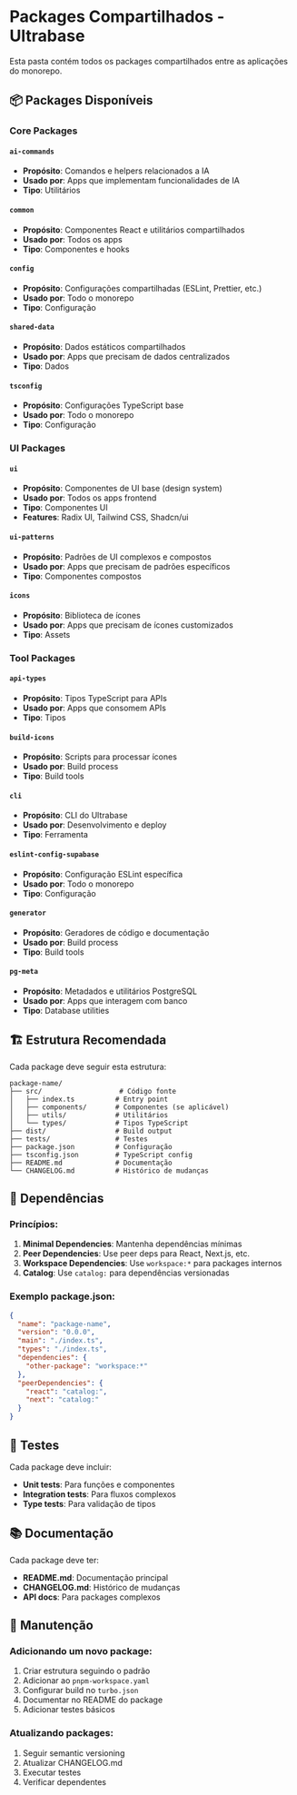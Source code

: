 # Packages Compartilhados - Ultrabase

Esta pasta contém todos os packages compartilhados entre as aplicações do monorepo.

## 📦 Packages Disponíveis

### Core Packages

#### `ai-commands`
- **Propósito**: Comandos e helpers relacionados a IA
- **Usado por**: Apps que implementam funcionalidades de IA
- **Tipo**: Utilitários

#### `common`
- **Propósito**: Componentes React e utilitários compartilhados
- **Usado por**: Todos os apps
- **Tipo**: Componentes e hooks

#### `config`
- **Propósito**: Configurações compartilhadas (ESLint, Prettier, etc.)
- **Usado por**: Todo o monorepo
- **Tipo**: Configuração

#### `shared-data`
- **Propósito**: Dados estáticos compartilhados
- **Usado por**: Apps que precisam de dados centralizados
- **Tipo**: Dados

#### `tsconfig`
- **Propósito**: Configurações TypeScript base
- **Usado por**: Todo o monorepo
- **Tipo**: Configuração

### UI Packages

#### `ui`
- **Propósito**: Componentes de UI base (design system)
- **Usado por**: Todos os apps frontend
- **Tipo**: Componentes UI
- **Features**: Radix UI, Tailwind CSS, Shadcn/ui

#### `ui-patterns`
- **Propósito**: Padrões de UI complexos e compostos
- **Usado por**: Apps que precisam de padrões específicos
- **Tipo**: Componentes compostos

#### `icons`
- **Propósito**: Biblioteca de ícones
- **Usado por**: Apps que precisam de ícones customizados
- **Tipo**: Assets

### Tool Packages

#### `api-types`
- **Propósito**: Tipos TypeScript para APIs
- **Usado por**: Apps que consomem APIs
- **Tipo**: Tipos

#### `build-icons`
- **Propósito**: Scripts para processar ícones
- **Usado por**: Build process
- **Tipo**: Build tools

#### `cli`
- **Propósito**: CLI do Ultrabase
- **Usado por**: Desenvolvimento e deploy
- **Tipo**: Ferramenta

#### `eslint-config-supabase`
- **Propósito**: Configuração ESLint específica
- **Usado por**: Todo o monorepo
- **Tipo**: Configuração

#### `generator`
- **Propósito**: Geradores de código e documentação
- **Usado por**: Build process
- **Tipo**: Build tools

#### `pg-meta`
- **Propósito**: Metadados e utilitários PostgreSQL
- **Usado por**: Apps que interagem com banco
- **Tipo**: Database utilities

## 🏗️ Estrutura Recomendada

Cada package deve seguir esta estrutura:

```
package-name/
├── src/                   # Código fonte
│   ├── index.ts          # Entry point
│   ├── components/       # Componentes (se aplicável)
│   ├── utils/            # Utilitários
│   └── types/            # Tipos TypeScript
├── dist/                 # Build output
├── tests/                # Testes
├── package.json          # Configuração
├── tsconfig.json         # TypeScript config
├── README.md             # Documentação
└── CHANGELOG.md          # Histórico de mudanças
```

## 🔄 Dependências

### Princípios:

1. **Minimal Dependencies**: Mantenha dependências mínimas
2. **Peer Dependencies**: Use peer deps para React, Next.js, etc.
3. **Workspace Dependencies**: Use `workspace:*` para packages internos
4. **Catalog**: Use `catalog:` para dependências versionadas

### Exemplo package.json:

```json
{
  "name": "package-name",
  "version": "0.0.0",
  "main": "./index.ts",
  "types": "./index.ts",
  "dependencies": {
    "other-package": "workspace:*"
  },
  "peerDependencies": {
    "react": "catalog:",
    "next": "catalog:"
  }
}
```

## 🧪 Testes

Cada package deve incluir:

- **Unit tests**: Para funções e componentes
- **Integration tests**: Para fluxos complexos
- **Type tests**: Para validação de tipos

## 📚 Documentação

Cada package deve ter:

- **README.md**: Documentação principal
- **CHANGELOG.md**: Histórico de mudanças
- **API docs**: Para packages complexos

## 🔧 Manutenção

### Adicionando um novo package:

1. Criar estrutura seguindo o padrão
2. Adicionar ao `pnpm-workspace.yaml`
3. Configurar build no `turbo.json`
4. Documentar no README do package
5. Adicionar testes básicos

### Atualizando packages:

1. Seguir semantic versioning
2. Atualizar CHANGELOG.md
3. Executar testes
4. Verificar dependentes 